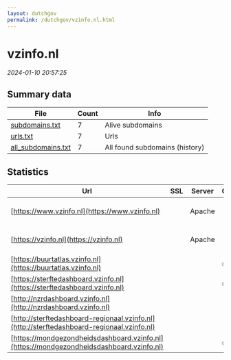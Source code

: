 ```yaml
---
layout: dutchgov
permalink: /dutchgov/vzinfo.nl.html
---
```



# vzinfo.nl
*2024-01-10 20:57:25*
## Summary data


| File       | Count | Info |
|------------|-------|------|
|[subdomains.txt](/data/vzinfo.nl/subdomains.txt)|7|Alive subdomains|
|[urls.txt](/data/vzinfo.nl/urls.txt)|7|Urls|
|[all_subdomains.txt](/data/vzinfo.nl/all_subdomains.txt)|7|All found subdomains (history)|


## Statistics


| Url | SSL | Server | Cookie | HSTS | CSP | XFO | XXP | RP | Tech |Title |
|------------|-------|------|------|------|------|------|------|------|------|------|
|[https://www.vzinfo.nl](https://www.vzinfo.nl)| |Apache| |:white_check_mark: | | :white_check_mark: | :white_check_mark: | :white_check_mark: |Apache HTTP Server Drupal HSTS PHP|VZinfo | Volksge...|
|[https://vzinfo.nl](https://vzinfo.nl)| |Apache| |:white_check_mark: | | :white_check_mark: | :white_check_mark: | :white_check_mark: |Apache HTTP Server HSTS|301 Moved Perman...|
|[https://buurtatlas.vzinfo.nl](https://buurtatlas.vzinfo.nl)| ||:white_check_mark: |:white_check_mark: | | | | :white_check_mark: |Bootstrap:4.6.0 HSTS React|Home | Buurtatla...|
|[https://sterftedashboard.vzinfo.nl](https://sterftedashboard.vzinfo.nl)| ||:white_check_mark: |:white_check_mark: | | | | :white_check_mark: |Bootstrap:4.6.0 HSTS||
|[http://nzrdashboard.vzinfo.nl](http://nzrdashboard.vzinfo.nl)| || | | | | | :white_check_mark: |||
|[http://sterftedashboard-regionaal.vzinfo.nl](http://sterftedashboard-regionaal.vzinfo.nl)| || | | | | | :white_check_mark: |||
|[https://mondgezondheidsdashboard.vzinfo.nl](https://mondgezondheidsdashboard.vzinfo.nl)| ||:white_check_mark: |:white_check_mark: | | | | :white_check_mark: |Bootstrap:5.2.2 HSTS||